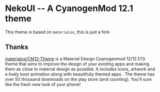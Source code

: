 ﻿# NekoUI -- A CyanogenMod 12.1 theme

This theme is based on `materialos`, this is just a fork

## Thanks

[materialos/CM12-Theme](https://github.com/materialos/CM12-Theme) is a Material Design Cyanogenmod 12/12.1/13 theme that aims to improve the design of your existing apps and making them as close to material design as possible. It includes icons, artwork and a lively boot animation along with beautifully themed apps . The theme has over 50 thousand downloads on the play store (and counting). You'll sure like the fresh new look of your phone!
